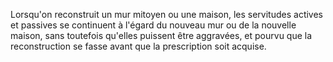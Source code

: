   
 Lorsqu'on reconstruit un mur mitoyen ou une maison, les servitudes actives et passives se continuent à l'égard du nouveau mur ou de la nouvelle maison, sans toutefois qu'elles puissent être aggravées, et pourvu que la reconstruction se fasse avant que la prescription soit acquise.  

  
